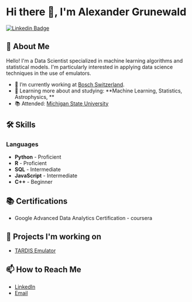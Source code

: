 # Hi there 👋, I'm Alexander Grunewald

[![Linkedin Badge](https://img.shields.io/badge/-LinkedIn-blue?style=flat&logo=Linkedin&logoColor=white&link=https://www.linkedin.com/in/alexander-grunewald-8007a51b5/)](https://www.linkedin.com/in/alexander-grunewald-8007a51b5/)

## 🚀 About Me
Hello! I'm a Data Scientist specialized in machine learning algorithms and statistical models. I'm particularly interested in applying data science techniques in the use of emulators. 

- 🔭 I’m currently working at [Bosch Switzerland](https://www.bosch.ch).
- 🌱 Learning more about and studying: **Machine Learning, Statistics, Astrophysics, **
- 📚 Attended: [Michigan State University](https://msu.edu)

## 🛠️ Skills

### Languages
- **Python** - Proficient
- **R** - Proficient
- **SQL** - Intermediate
- **JavaScript** - Intermediate
- **C++** - Beginner

## 📚 Certifications
- Google Advanced Data Analytics Certification - coursera

## 🎯 Projects I'm working on
- [TARDIS Emulator]("https://github.com/AlexanderGrunewald/TARDIS-Emulator")

## 📫 How to Reach Me
- [LinkedIn](https://www.linkedin.com/in/alexander-grunewald-8007a51b5/)
- [Email](alexgrunewald123@gmail.com)
